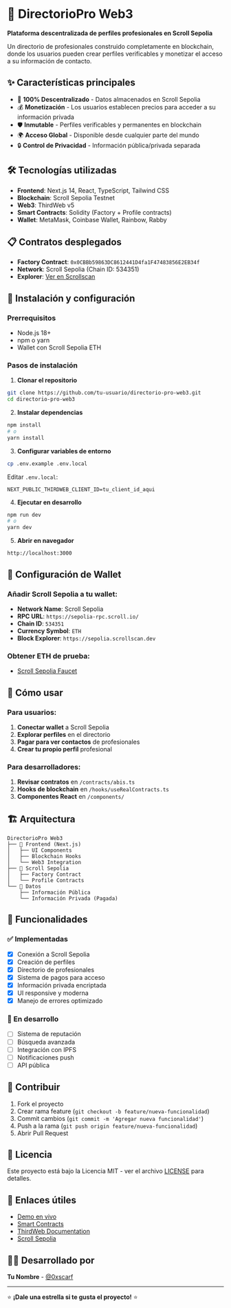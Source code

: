 # 🚀 DirectorioPro Web3

**Plataforma descentralizada de perfiles profesionales en Scroll Sepolia**

Un directorio de profesionales construido completamente en blockchain, donde los usuarios pueden crear perfiles verificables y monetizar el acceso a su información de contacto.

## ✨ Características principales

- 🔗 **100% Descentralizado** - Datos almacenados en Scroll Sepolia
- 💰 **Monetización** - Los usuarios establecen precios para acceder a su información privada
- 🛡️ **Inmutable** - Perfiles verificables y permanentes en blockchain
- 🌍 **Acceso Global** - Disponible desde cualquier parte del mundo
- 🔒 **Control de Privacidad** - Información pública/privada separada

## 🛠️ Tecnologías utilizadas

- **Frontend**: Next.js 14, React, TypeScript, Tailwind CSS
- **Blockchain**: Scroll Sepolia Testnet
- **Web3**: ThirdWeb v5
- **Smart Contracts**: Solidity (Factory + Profile contracts)
- **Wallet**: MetaMask, Coinbase Wallet, Rainbow, Rabby

## 📋 Contratos desplegados

- **Factory Contract**: `0x0CBBb59863DC8612441D4fa1F47483856E2EB34f`
- **Network**: Scroll Sepolia (Chain ID: 534351)
- **Explorer**: [Ver en Scrollscan](https://sepolia.scrollscan.dev/address/0x0CBBb59863DC8612441D4fa1F47483856E2EB34f)

## 🚀 Instalación y configuración

### Prerrequisitos
- Node.js 18+
- npm o yarn
- Wallet con Scroll Sepolia ETH

### Pasos de instalación

1. **Clonar el repositorio**
```bash
git clone https://github.com/tu-usuario/directorio-pro-web3.git
cd directorio-pro-web3
```

2. **Instalar dependencias**
```bash
npm install
# o
yarn install
```

3. **Configurar variables de entorno**
```bash
cp .env.example .env.local
```

Editar `.env.local`:
```env
NEXT_PUBLIC_THIRDWEB_CLIENT_ID=tu_client_id_aqui
```

4. **Ejecutar en desarrollo**
```bash
npm run dev
# o
yarn dev
```

5. **Abrir en navegador**
```
http://localhost:3000
```

## 🔧 Configuración de Wallet

### Añadir Scroll Sepolia a tu wallet:

- **Network Name**: Scroll Sepolia
- **RPC URL**: `https://sepolia-rpc.scroll.io/`
- **Chain ID**: `534351`
- **Currency Symbol**: `ETH`
- **Block Explorer**: `https://sepolia.scrollscan.dev`

### Obtener ETH de prueba:
- [Scroll Sepolia Faucet](https://sepolia.scroll.io/faucet)

## 📖 Cómo usar

### Para usuarios:
1. **Conectar wallet** a Scroll Sepolia
2. **Explorar perfiles** en el directorio
3. **Pagar para ver contactos** de profesionales
4. **Crear tu propio perfil** profesional

### Para desarrolladores:
1. **Revisar contratos** en `/contracts/abis.ts`
2. **Hooks de blockchain** en `/hooks/useRealContracts.ts`
3. **Componentes React** en `/components/`

## 🏗️ Arquitectura

```
DirectorioPro Web3
├── 📁 Frontend (Next.js)
│   ├── UI Components
│   ├── Blockchain Hooks
│   └── Web3 Integration
├── 🔗 Scroll Sepolia
│   ├── Factory Contract
│   └── Profile Contracts
└── 💾 Datos
    ├── Información Pública
    └── Información Privada (Pagada)
```

## 🔄 Funcionalidades

### ✅ Implementadas
- [x] Conexión a Scroll Sepolia
- [x] Creación de perfiles
- [x] Directorio de profesionales
- [x] Sistema de pagos para acceso
- [x] Información privada encriptada
- [x] UI responsive y moderna
- [x] Manejo de errores optimizado

### 🚧 En desarrollo
- [ ] Sistema de reputación
- [ ] Búsqueda avanzada
- [ ] Integración con IPFS
- [ ] Notificaciones push
- [ ] API pública

## 🤝 Contribuir

1. Fork el proyecto
2. Crear rama feature (`git checkout -b feature/nueva-funcionalidad`)
3. Commit cambios (`git commit -m 'Agregar nueva funcionalidad'`)
4. Push a la rama (`git push origin feature/nueva-funcionalidad`)
5. Abrir Pull Request

## 📄 Licencia

Este proyecto está bajo la Licencia MIT - ver el archivo [LICENSE](LICENSE) para detalles.

## 🔗 Enlaces útiles

- [Demo en vivo](https://tu-dominio.vercel.app)
- [Smart Contracts](https://sepolia.scrollscan.dev/address/0x0CBBb59863DC8612441D4fa1F47483856E2EB34f)
- [ThirdWeb Documentation](https://portal.thirdweb.com/)
- [Scroll Sepolia](https://scroll.io/)

## 👨‍💻 Desarrollado por

**Tu Nombre** - [@0xscarf](https://twitter.com/0xscarf)

---

⭐ **¡Dale una estrella si te gusta el proyecto!** ⭐
